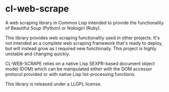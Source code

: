cl-web-scrape
=============

A web scraping library in Common Lisp intended to provide the functionality of Beautiful Soup (Python) or Nokogiri (Ruby).

This library provides web scraping functionality used in other projects. It's not intended as a complete web scraping framework that's ready to deploy, but will instead grow as I required new functionaily. This project is highly unstable and changing quickly.

CL-WEB-SCRAPE relies on a native Lisp SEXPR-based document object model (DOM) which can be manipulated either with the DOM accessor protocol provided or with native Lisp list-processing functions.

This library is released under a LLGPL license.
